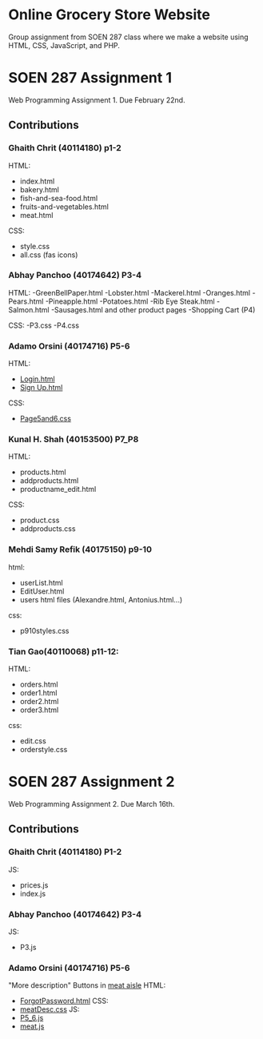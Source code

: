 # Online Grocery Store Website
Group assignment from SOEN 287 class where we make a website using HTML, CSS, JavaScript, and PHP.

# SOEN 287 Assignment 1
Web Programming Assignment 1.
Due February 22nd.
## Contributions
### Ghaith Chrit (40114180) p1-2
HTML:
- index.html 
- bakery.html 
- fish-and-sea-food.html 
- fruits-and-vegetables.html 
- meat.html

CSS:
- style.css 
- all.css (fas icons)
### Abhay Panchoo (40174642) P3-4
HTML: 
-GreenBellPaper.html
-Lobster.html
-Mackerel.html
-Oranges.html
-Pears.html
-Pineapple.html
-Potatoes.html
-Rib Eye Steak.html
-Salmon.html
-Sausages.html and other product pages
-Shopping Cart (P4)

CSS:
-P3.css
-P4.css

### Adamo Orsini (40174716) P5-6
HTML:
- [Login.html](HTML/Login.html)
- [Sign Up.html](HTML/Sign%20Up.html)

CSS:
- [Page5and6.css](CSS/Page5and6.css)

### Kunal H. Shah (40153500) P7_P8
HTML:
- products.html 
- addproducts.html 
- productname_edit.html

CSS: 
- product.css 
- addproducts.css

### Mehdi Samy Refik (40175150) p9-10 
html: 
- userList.html 
- EditUser.html 
- users html files (Alexandre.html, Antonius.html...)

css: 
- p910styles.css

### Tian Gao(40110068) p11-12:
HTML: 
- orders.html 
- order1.html 
- order2.html 
- order3.html

css: 
- edit.css 
- orderstyle.css
        
# SOEN 287 Assignment 2
Web Programming Assignment 2.
Due March 16th.
## Contributions
### Ghaith Chrit (40114180) P1-2
JS: 
- prices.js
- index.js
### Abhay Panchoo (40174642) P3-4
JS:
- P3.js
### Adamo Orsini (40174716) P5-6
"More description" Buttons in [meat aisle](HTML/Meat-Aisle)
HTML:
- [ForgotPassword.html](HTML/ForgotPassword.html)
CSS:
- [meatDesc.css](CSS/meatDesc.css)
JS:
- [P5_6.js](JS/P5_6.js)
- [meat.js](JS/meat.js)